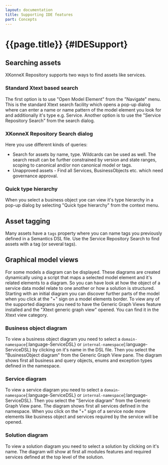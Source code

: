 ```yaml
---
layout: documentation
title: Supporting IDE features
part: Concepts
---
```

# {{page.title}} {#IDESupport}

## Searching assets

XKonneX Repository supports two ways to find assets like services.

### Standard Xtext based search

The first option is to use "Open Model Element" from the "Navigate" menu. This is the standard Xtext search facility which opens a pop-up dialog where can enter a name or name pattern of the model element you look for and additionally it's type e.g. Service. Another option is to use the "Service Repository Search" from the search dialog.

### XKonneX Repository Search dialog

Here you use different kinds of queries:

* Search for assets by name, type. Wildcards can be used as well. The search result can be further constrained by version and state ranges, scoping to canonical and/or non canonical model or tags.
* Unapproved assets - Find all Services, BusinessObjects etc. which need governance approval.


### Quick type hierarchy

When you select a business object yoe can view it's type hierarchy in a pop-up dialog by selecting "Quick type hierarchy" from the context menu.


## Asset tagging

Many assets have a <code>tags</code> property where you can name tags you previously defined in a Semantics DSL file. Use the Service Repository Search to find assets with a tag (or several tags).

## Graphical model views

For some models a diagram can be displayed. These diagrams are created dynamically using a script that maps a selected model element and it's related elements to a diagram. So you can have look at how the object of a service data model relate to one another or how a solution is structured. Starting with an initial diagram you can discover further parts of the model when you click at the "+" sign on a model elements border.
To view any of the supported diagrams you need to have the Generic Graph Views feature installed and the "Xtext generic graph view" opened. You can find it in the Xtext view category.

### Business object diagram

To view a business object diagram you need to select a `domain-namespace`{:language-ServiceDSL} or `internal-namespace`{:language-ServiceDSL} by clicking on it's name in the DSL file. Then you select the "BusinessObject diagram" from the Generic Graph View pane. The diagram shows first all business and query objects, enums and exception types defined in the namespace.

### Service diagram

To view a service diagram you need to select a `domain-namespace`{:language-ServiceDSL} or `internal-namespace`{:language-ServiceDSL}. Then you select the "Service diagram" from the Generic Graph View pane. The diagram shows first all services defined in the namespace. When you click on the "+" sign of a service node more elements like business object and services required by the service will be opened.


### Solution diagram

To view a solution diagram you need to select a solution by clicking on it's name. The diagram will show at first all modules features and required services defined at the top level of the solution.
